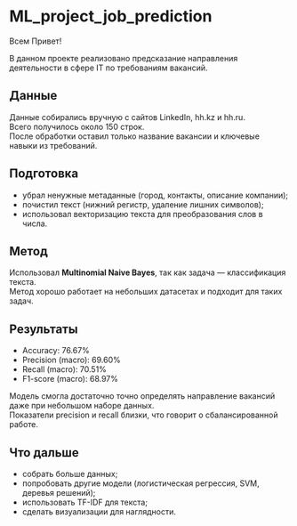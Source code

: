 # ML_project_job_prediction  

Всем Привет!

В данном проекте реализовано предсказание направления деятельности в сфере IT по требованиям вакансий.  

## Данные  
Данные собирались вручную с сайтов LinkedIn, hh.kz и hh.ru.  
Всего получилось около 150 строк.  
После обработки оставил только название вакансии и ключевые навыки из требований.  

## Подготовка  
- убрал ненужные метаданные (город, контакты, описание компании);  
- почистил текст (нижний регистр, удаление лишних символов);  
- использовал векторизацию текста для преобразования слов в числа.  

## Метод  
Использовал **Multinomial Naive Bayes**, так как задача — классификация текста.  
Метод хорошо работает на небольших датасетах и подходит для таких задач.  

## Результаты  
- Accuracy: 76.67%  
- Precision (macro): 69.60%  
- Recall (macro): 70.51%  
- F1-score (macro): 68.97%  

Модель смогла достаточно точно определять направление вакансий даже при небольшом наборе данных.  
Показатели precision и recall близки, что говорит о сбалансированной работе.  

## Что дальше  
- собрать больше данных;  
- попробовать другие модели (логистическая регрессия, SVM, деревья решений);  
- использовать TF-IDF для текста;  
- сделать визуализации для наглядности.  

